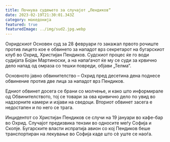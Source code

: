 ```yaml
---
title: Почнува судењето за случајот „Пендиков“
date: 2023-02-19T21:30:01.343Z
category: македонија
featured: true
featuredImage: ../img/sud2.jpg.webp
---
```


Охридскиот Основен суд за 28 февруари го закажал првото рочиште против лицето кое е обвинето за нападот врз секретарот на бугарскиот клуб во Охрид, Христијан Пендиков. Судскиот процес ќе го води судијата Бојан Мартиноски, а на напаѓачот ќе му се суди за крвично дело напад од омраза со тешки повреди, објави „Телма“.

Основното јавно обвинителство – Охрид пред десетина дена поднесе обвинение против две лица за нападот врз Пендиков.

Едниот обвинет досега се брани со молчење, и како што информирале од Обвинителството, тој се товари за ова кривично дело по увид во надзорните камери и изјави на сведоци. Вториот обвинет засега е недостапен и по него се трага.

Инцидентот со Христијан Пендиков се случи на 19 јануари во кафе-бар во Охрид. Случајот предизвика тензии во односите меѓу Софија и Скопје. Бугарските власти испратија авион со кој Пендиков беше транспортиран на лекување во Софија каде што сѐ уште се наоѓа.
